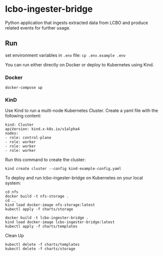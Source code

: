 # lcbo-ingester-bridge
Python application that ingests extracted data from LCBO and produce related events for further usage.

## Run

set environment variables in `.env` file: `cp .env.example .env`

You can run either directly on Docker or deploy to Kubernetes using Kind.

### Docker

```
docker-compose up
```

### KinD
Use Kind to run a multi-node Kubernetes Cluster. Create a yaml file with the following content:
```
kind: Cluster
apiVersion: kind.x-k8s.io/v1alpha4
nodes:
- role: control-plane
- role: worker
- role: worker
- role: worker
```
Run this command to create the cluster:
```
kind create cluster --config kind-example-config.yaml
```
To deploy and run lcbo-ingester-bridge on Kubernetes on your local system:
```
cd nfs
docker build -t nfs-storage .
cd ..
kind load docker-image nfs-storage:latest
kubectl apply -f charts/storage

docker build -t lcbo-ingester-bridge .
kind load docker-image lcbo-ingester-bridge:latest
kubectl apply -f charts/templates
```
Clean Up
```
kubectl delete -f charts/templates
kubectl delete -f charts/storage
```

